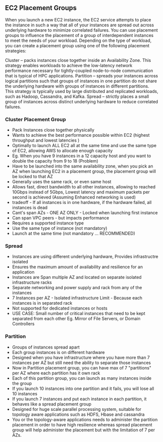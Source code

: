## EC2 Placement Groups
When you launch a new EC2 instance, the EC2 service attempts to place the instance in such a way that all of your instances are spread out across underlying hardware to minimize correlated failures. You can use placement groups to influence the placement of a group of interdependent instances to meet the needs of your workload. Depending on the type of workload, you can create a placement group using one of the following placement strategies:

Cluster – packs instances close together inside an Availability Zone. This strategy enables workloads to achieve the low-latency network performance necessary for tightly-coupled node-to-node communication that is typical of HPC applications.
Partition – spreads your instances across logical partitions such that groups of instances in one partition do not share the underlying hardware with groups of instances in different partitions. This strategy is typically used by large distributed and replicated workloads, such as Hadoop, Cassandra, and Kafka.
Spread – strictly places a small group of instances across distinct underlying hardware to reduce correlated failures.

### Cluster Placement Group
- Pack Instances close together physically
- Wants to achieve the best performance possible within EC2 (highest throughput and lowest latencies )
- Optimally to launch ALL EC2 all at the same time and use the same type of EC2, allowing AWS to allocate enough capacity
- Eg. When you have 9 instances in a 12 capacity host and you want to double the capacity from 9 to 18 (Problem)
- Have to be launched into the same availability zone, when you pick an AZ when launching EC2 in a placement group, the placement group will be locked to that AZ
- Generally uses the same rack, or even same host
- Allows fast, direct bandwidth to all other instances, allowing to reached 10Gbps instead of 5Gbps, Lowest latency and maximum packets per second is achieved (Assuming Enhanced networking is used)
- tradeoff - If all instances is in one hardware, if the hardware failed, all instances is dead
- Cant's span AZs - ONE AZ ONLY - Locked when launching first instance
- Can span VPC peers - but impacts performance
- Requires a supported instance type
- Use the same type of instance (not mandatory)
- Launch at the same time (not mandatory ... RECOMMENDED)

### Spread 
- Instances are using different underlying hardware, Provides infrastructre isolated
- Ensures the maximum amount of availability and resilience for an application
- Instances are Span multiple AZ and located on separate isolated infrastructure racks
- Separate networking and power supply and rack from any of the instances
- 7 Instances per AZ - Isolated infrastructure Limit - Because each instances is in separated rack
- Not supported for dedicated instances or hosts
- USE CASE: Small number of critical instances that need to be kept separated from each other Eg. Mirror of File Servers, or Domain Controllers

### Partition
- Groups of instances spread apart
- Each group instances is on different hardware
- Designed when you have infrastructure where you have more than 7 instances per AZ but still need the ability to separate those instances
- Now in Partition placement group, you can have max of 7 "partitions" per AZ where each partition has it own rack 
- Each of this partition group, you can launch as many instances inside the group
- If you launch 10 instances into one partition and it fails, you will lose all 10 instances
- If you launch 7 instances and put each instance in each partition, it behaves like a spread placement group
- Designed for huge scale parallel processing system, suitable for topology aware applications such as HDFS, Hbase and cassandra
- You or the topology-aware applications needs to administer the partition placement in order to have high resilience whereas spread placement group will help administer the placement but with the limitation of 7 per AZs.


